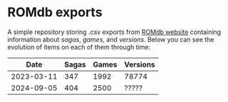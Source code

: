 # ROMdb exports

A simple repository storing .csv exports from
[ROMdb website](https://romdb.geeklogger.com) containing information about
_sagas_, _games_, and _versions_. Below you can see the evolution of items
on each of them through time:


<div align="center">

| Date       | Sagas | Games | Versions |
|------------|-------|-------|----------|
| 2023-03-11 | 347   | 1992  | 78774    |
| 2024-09-05 | 404   | 2500  | ?????    |

</div>

